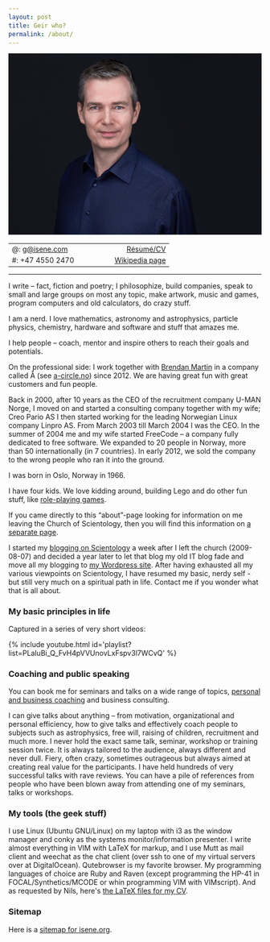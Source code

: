 ```yaml
---
layout: post
title: Geir who?
permalink: /about/
---
```


<center><img src="/assets/img/geir.jpg" alt="Geir" width="700px" />
<div class="tablesmall">
<table><tr>
<td>@: <a href="mailto:g@isene.com">g@isene.com</a></td>
<td><center>
<a class="icon" href="https://github.com/isene"><i class="fa fa-github" title="Github"></i></a> &nbsp;&nbsp;
<a class="icon" href="https://in.linkedin.com/in/isene"><i class="fa fa-linkedin" title="Linkedin"></i></a> &nbsp;&nbsp;
<a class="icon" href="https://twitter.com/isene"><i class="fa fa-twitter" title="Twitter"></i></a> &nbsp;&nbsp;
<a class="icon" href="https://facebook.com/geir.isene"><i class="fa fa-facebook" title="Facebook"></i></a> &nbsp;&nbsp;
<a class="icon" href="https://www.instagram.com/geir_isene/?hl=en"><i class="fa fa-instagram" title="Instagram"></i></a> &nbsp;&nbsp;
<a class="icon" href="https://www.youtube.com/channel/UCX4w9Kdr3i0k2vc6iKQOAlg"><i class="fa fa-youtube" title="Youtube"></i></a>
</center></td>
<td align="right"><a href="/assets/CV-GeirIsene.pdf">Résumé/CV</a></td>
</tr><tr>
<td>#: +47 4550 2470</td>
<td></td>
<td align="right"><a href="https://en.wikipedia.org/wiki/Geir_Isene" target="_blank" rel="noopener noreferrer">Wikipedia page</a></td>
</tr></table>
</div>
</center>

<hr />

I write – fact, fiction and poetry; I philosophize, build companies, speak to small and large groups on most any topic, make artwork, music and games, program computers and old calculators, do crazy stuff.

I am a nerd. I love mathematics, astronomy and astrophysics, particle physics, chemistry, hardware and software and stuff that amazes me.

I help people – coach, mentor and inspire others to reach their goals and potentials.

On the professional side: I work together with [Brendan Martin](http://brendanmartin.wordpress.com/) in a company called Å (see [a-circle.no](http://a-circle.no/)) since 2012. We are having great fun with great customers and fun people.

Back in 2000, after 10 years as the CEO of the recruitment company U-MAN Norge, I moved on and started a consulting company together with my wife; Creo Pario AS I then started working for the leading Norwegian Linux company Linpro AS. From March 2003 till March 2004 I was the CEO. In the summer of 2004 me and my wife started FreeCode  – a company fully dedicated to free software. We expanded to 20 people in Norway, more than 50 internationally (in 7 countries). In early 2012, we sold the company to the wrong people who ran it into the ground.

I was born in Oslo, Norway in 1966.

I have four kids. We love kidding around, building Lego and do other fun stuff, like [role-playing games](http://d6gaming.org/).

If you came directly to this “about”-page looking for information on me leaving the Church of Scientology, then you will find this information on [a separate page](https://isene.org/scientology/).

I started my [blogging on Scientology](http://elysianchakorta.wordpress.com/) a week after I left the church (2009-08-07) and decided a year later to let that blog my old IT blog fade and move all my blogging to [my Wordpress site](http://isene.me). After having exhausted all my various viewpoints on Scientology, I have resumed my basic, nerdy self - but still very much on a spiritual path in life. Contact me if you wonder what that is all about.

### My basic principles in life

Captured in a series of very short videos:

{% include youtube.html id='playlist?list=PLaluBi_Q_FvH4pVVUnovLxFspv3l7WCvQ' %}

### Coaching and public speaking

You can book me for seminars and talks on a wide range of topics, [personal and business coaching](https://isene.org/coaching/) and business consulting.

I can give talks about anything – from motivation, organizational and personal efficiency, how to give talks and effectively coach people to subjects such as astrophysics, free will, raising of children, recruitment and much more. I never hold the exact same talk, seminar, workshop or training session twice. It is always tailored to the audience, always different and never dull. Fiery, often crazy, sometimes outrageous but always aimed at creating real value for the participants. I have held hundreds of very successful talks with rave reviews. You can have a pile of references from people who have been blown away from attending one of my seminars, talks or workshops.

### My tools (the geek stuff)

I use Linux (Ubuntu GNU/Linux) on my laptop with i3 as the window manager and conky  as the systems monitor/information presenter. I write almost everything in VIM with LaTeX for markup, and I use Mutt as mail client and weechat as the chat client (over ssh to one of my virtual servers over at DigitalOcean). Qutebrowser is my favorite browser. My programming languages of choice are Ruby and Raven (except programming the HP-41 in FOCAL/Synthetics/MCODE or whin programming VIM with VIMscript). And as requested by Nils, here's [the LaTeX files for my CV](/assets/cv-geir-isene.zip).

### Sitemap

Here is a [sitemap for isene.org](/sitemap.txt).
